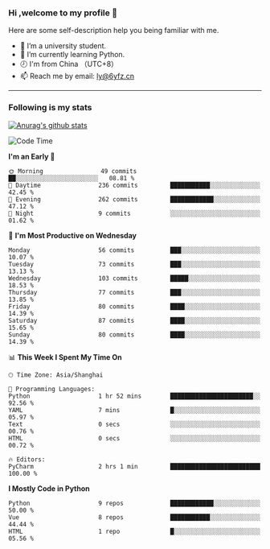 ### Hi ,welcome to my profile 👋
Here are some self-description help you being familiar with me.
<!--
**liuyunfz/liuyunfz** is a ✨ _special_ ✨ repository because its `README.md` (this file) appears on your GitHub profile.
- 👯 I’m looking to collaborate on ...
- 🤔 I’m looking for help with ...
Here are some ideas to get you started:
-->
- 🏫 I’m a university student.
- 💪 I’m currently learning Python.
- 🕗 I'm from China （UTC+8）
- 📫 Reach me by email: [ly@6yfz.cn](mailto:ly@6yfz.cn)
  
---
### Following is my stats
  
[![Anurag's github stats](https://github-readme-stats.vercel.app/api?username=liuyunfz)](https://github.com/anuraghazra/github-readme-stats)
  
<!--START_SECTION:waka-->
![Code Time](http://img.shields.io/badge/Code%20Time-324%20hrs%2027%20mins-blue)

**I'm an Early 🐤** 

```text
🌞 Morning                49 commits          ██░░░░░░░░░░░░░░░░░░░░░░░   08.81 % 
🌆 Daytime                236 commits         ███████████░░░░░░░░░░░░░░   42.45 % 
🌃 Evening                262 commits         ████████████░░░░░░░░░░░░░   47.12 % 
🌙 Night                  9 commits           ░░░░░░░░░░░░░░░░░░░░░░░░░   01.62 % 
```
📅 **I'm Most Productive on Wednesday** 

```text
Monday                   56 commits          ███░░░░░░░░░░░░░░░░░░░░░░   10.07 % 
Tuesday                  73 commits          ███░░░░░░░░░░░░░░░░░░░░░░   13.13 % 
Wednesday                103 commits         █████░░░░░░░░░░░░░░░░░░░░   18.53 % 
Thursday                 77 commits          ███░░░░░░░░░░░░░░░░░░░░░░   13.85 % 
Friday                   80 commits          ████░░░░░░░░░░░░░░░░░░░░░   14.39 % 
Saturday                 87 commits          ████░░░░░░░░░░░░░░░░░░░░░   15.65 % 
Sunday                   80 commits          ████░░░░░░░░░░░░░░░░░░░░░   14.39 % 
```


📊 **This Week I Spent My Time On** 

```text
🕑︎ Time Zone: Asia/Shanghai

💬 Programming Languages: 
Python                   1 hr 52 mins        ███████████████████████░░   92.56 % 
YAML                     7 mins              █░░░░░░░░░░░░░░░░░░░░░░░░   05.97 % 
Text                     0 secs              ░░░░░░░░░░░░░░░░░░░░░░░░░   00.76 % 
HTML                     0 secs              ░░░░░░░░░░░░░░░░░░░░░░░░░   00.72 % 

🔥 Editors: 
PyCharm                  2 hrs 1 min         █████████████████████████   100.00 % 
```

**I Mostly Code in Python** 

```text
Python                   9 repos             ████████████░░░░░░░░░░░░░   50.00 % 
Vue                      8 repos             ███████████░░░░░░░░░░░░░░   44.44 % 
HTML                     1 repo              █░░░░░░░░░░░░░░░░░░░░░░░░   05.56 % 
```




<!--END_SECTION:waka-->
